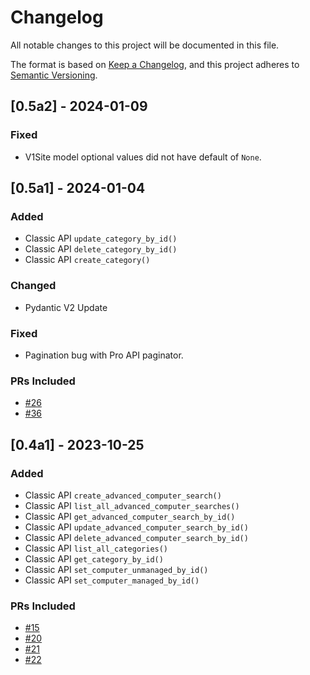 # Changelog

<!-- This file is to only be updated on version releases and not with feature/fix PRs. -->

All notable changes to this project will be documented in this file.

The format is based on [Keep a Changelog](https://keepachangelog.com/en/1.0.0/),
and this project adheres to [Semantic Versioning](https://semver.org/spec/v2.0.0.html).

## [0.5a2] - 2024-01-09

### Fixed

- V1Site model optional values did not have default of `None`.

## [0.5a1] - 2024-01-04

### Added

- Classic API `update_category_by_id()`
- Classic API `delete_category_by_id()`
- Classic API `create_category()`

### Changed

- Pydantic V2 Update

### Fixed

- Pagination bug with Pro API paginator.

### PRs Included

- [#26](https://github.com/macadmins/jamf-pro-sdk-python/pull/26)
- [#36](https://github.com/macadmins/jamf-pro-sdk-python/pull/36)

## [0.4a1] - 2023-10-25

### Added

- Classic API `create_advanced_computer_search()`
- Classic API `list_all_advanced_computer_searches()`
- Classic API `get_advanced_computer_search_by_id()`
- Classic API `update_advanced_computer_search_by_id()`
- Classic API `delete_advanced_computer_search_by_id()`
- Classic API `list_all_categories()`
- Classic API `get_category_by_id()`
- Classic API `set_computer_unmanaged_by_id()`
- Classic API `set_computer_managed_by_id()`

### PRs Included

- [#15](https://github.com/macadmins/jamf-pro-sdk-python/pull/15)
- [#20](https://github.com/macadmins/jamf-pro-sdk-python/pull/20)
- [#21](https://github.com/macadmins/jamf-pro-sdk-python/pull/21)
- [#22](https://github.com/macadmins/jamf-pro-sdk-python/pull/22)
